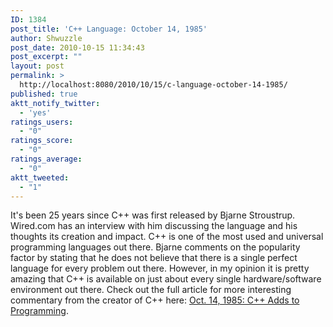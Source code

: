 ```yaml
---
ID: 1384
post_title: 'C++ Language: October 14, 1985'
author: Shwuzzle
post_date: 2010-10-15 11:34:43
post_excerpt: ""
layout: post
permalink: >
  http://localhost:8080/2010/10/15/c-language-october-14-1985/
published: true
aktt_notify_twitter:
  - 'yes'
ratings_users:
  - "0"
ratings_score:
  - "0"
ratings_average:
  - "0"
aktt_tweeted:
  - "1"
---
```

It's been 25 years since C++ was first released by Bjarne Stroustrup. Wired.com has an interview with him discussing the language and his thoughts its creation and impact. C++ is one of the most used and universal programming languages out there. Bjarne comments on the popularity factor by stating that he does not believe that there is a single perfect language for every problem out there. However, in my opinion it is pretty amazing that C++ is available on just about every single hardware/software environment out there. Check out the full article for more interesting commentary from the creator of C++ here: <a href="http://www.wired.com/thisdayintech/2010/10/1014cplusplus-released/all/1">Oct. 14, 1985: C++ Adds to Programming</a>.